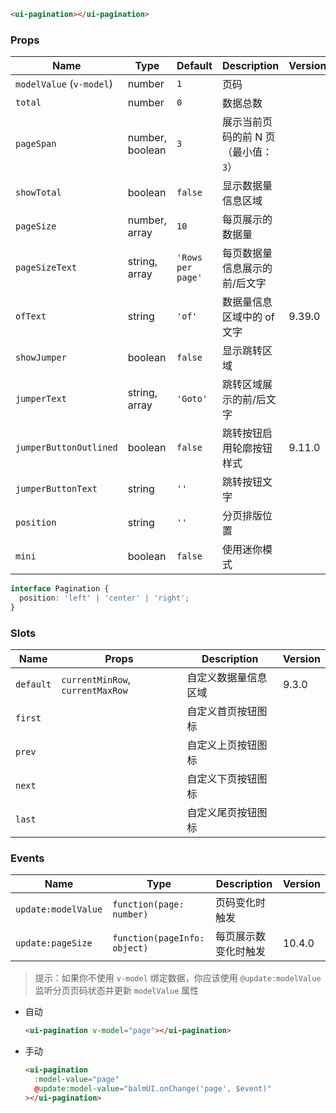 ```html
<ui-pagination></ui-pagination>
```

### Props

| Name                     | Type            | Default           | Description                          | Version |
| ------------------------ | --------------- | ----------------- | ------------------------------------ | ------- |
| `modelValue` (`v-model`) | number          | `1`               | 页码                                 |         |
| `total`                  | number          | `0`               | 数据总数                             |         |
| `pageSpan`               | number, boolean | `3`               | 展示当前页码的前 N 页（最小值：`3`） |         |
| `showTotal`              | boolean         | `false`           | 显示数据量信息区域                   |         |
| `pageSize`               | number, array   | `10`              | 每页展示的数据量                     |         |
| `pageSizeText`           | string, array   | `'Rows per page'` | 每页数据量信息展示的前/后文字        |         |
| `ofText`                 | string          | `'of'`            | 数据量信息区域中的 of 文字           | 9.39.0  |
| `showJumper`             | boolean         | `false`           | 显示跳转区域                         |         |
| `jumperText`             | string, array   | `'Goto'`          | 跳转区域展示的前/后文字              |         |
| `jumperButtonOutlined`   | boolean         | `false`           | 跳转按钮启用轮廓按钮样式             | 9.11.0  |
| `jumperButtonText`       | string          | `''`              | 跳转按钮文字                         |         |
| `position`               | string          | `''`              | 分页排版位置                         |         |
| `mini`                   | boolean         | `false`           | 使用迷你模式                         |         |

```ts
interface Pagination {
  position: 'left' | 'center' | 'right';
}
```

### Slots

| Name      | Props                            | Description          | Version |
| --------- | -------------------------------- | -------------------- | ------- |
| `default` | `currentMinRow`, `currentMaxRow` | 自定义数据量信息区域 | 9.3.0   |
| `first`   |                                  | 自定义首页按钮图标   |         |
| `prev`    |                                  | 自定义上页按钮图标   |         |
| `next`    |                                  | 自定义下页按钮图标   |         |
| `last`    |                                  | 自定义尾页按钮图标   |         |

### Events

| Name                | Type                         | Description          | Version |
| ------------------- | ---------------------------- | -------------------- | ------- |
| `update:modelValue` | `function(page: number)`     | 页码变化时触发       |         |
| `update:pageSize`   | `function(pageInfo: object)` | 每页展示数变化时触发 | 10.4.0  |

> 提示：如果你不使用 `v-model` 绑定数据，你应该使用 `@update:modelValue` 监听分页页码状态并更新 `modelValue` 属性

- 自动

  ```html
  <ui-pagination v-model="page"></ui-pagination>
  ```

- 手动

  ```html
  <ui-pagination
    :model-value="page"
    @update:model-value="balmUI.onChange('page', $event)"
  ></ui-pagination>
  ```
